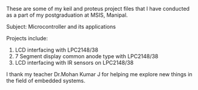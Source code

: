 These are some of my keil and proteus project files that I have conducted as a part of my postgraduation at MSIS, Manipal. 

Subject: Microcontroller and its applications

Projects include:
1. LCD interfacing with LPC2148/38
2. 7 Segment display common anode type with LPC2148/38
3. LCD interfacing with IR sensors on LPC2148/38

I thank my teacher Dr.Mohan Kumar J for helping me explore new things in the field of embedded systems.
